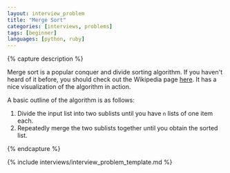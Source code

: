 ```yaml
---
layout: interview_problem
title: "Merge Sort"
categories: [interviews, problems]
tags: [beginner]
languages: [python, ruby]
---
```


{% capture description %}

Merge sort is a popular conquer and divide sorting algorithm. If you haven't
heard of it before, you should check out the Wikipedia page
[here](http://en.wikipedia.org/wiki/Merge_sort). It has a nice visualization of
the algorithm in action.

A basic outline of the algorithm is as follows:

1. Divide the input list into two sublists until you have `n` lists of one item
each.
2. Repeatedly merge the two sublists together until you obtain the sorted list.

{% endcapture %}

{% include interviews/interview_problem_template.md %}
